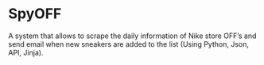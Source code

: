 # SpyOFF
A system that allows to scrape the daily information of Nike store OFF’s and send email when new sneakers are added to the list (Using Python, Json, API, Jinja).
